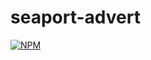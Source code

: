 # seaport-advert
[![NPM](https://nodei.co/npm/seaport-advert.png)](https://nodei.co/npm/seaport-advert/)
